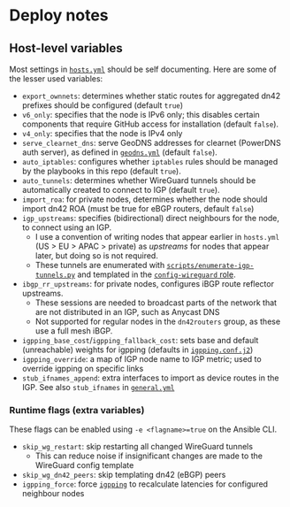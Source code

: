 # Deploy notes

## Host-level variables

Most settings in [`hosts.yml`](hosts.yml) should be self documenting. Here are some of the lesser used variables:

- `export_ownnets`: determines whether static routes for aggregated dn42 prefixes should be configured (default `true`)
- `v6_only`: specifies that the node is IPv6 only; this disables certain components that require GitHub access for installation (default `false`).
- `v4_only`: specifies that the node is IPv4 only
- `serve_clearnet_dns`: serve GeoDNS addresses for clearnet (PowerDNS auth server), as defined in [`geodns.yml`](geodns.yml) (default `false`).
- `auto_iptables`: configures whether `iptables` rules should be managed by the playbooks in this repo (default `true`).
- `auto_tunnels`: determines whether WireGuard tunnels should be automatically created to connect to IGP (default `true`).
- `import_roa`: for private nodes, determines whether the node should import dn42 ROA (must be true for eBGP routers, default `false`)
- `igp_upstreams`: specifies (bidirectional) direct neighbours for the node, to connect using an IGP.
  - I use a convention of writing nodes that appear earlier in `hosts.yml` (US > EU > APAC > private) as *upstreams* for nodes that appear later, but doing so is not required.
  - These tunnels are enumerated with [`scripts/enumerate-igp-tunnels.py`](scripts/enumerate-igp-tunnels.py) and templated in the [`config-wireguard` role](roles/config-wireguard/tasks).
- `ibgp_rr_upstreams`: for private nodes, configures iBGP route reflector upstreams.
    - These sessions are needed to broadcast parts of the network that are not distributed in an IGP, such as Anycast DNS
    - Not supported for regular nodes in the `dn42routers` group, as these use a full mesh iBGP.
- `igpping_base_cost`/`igpping_fallback_cost`: sets base and default (unreachable) weights for igpping (defaults in [`igpping.conf.j2`](scripts/igpping/))
- `igpping_override`: a map of IGP node name to IGP metric; used to override igpping on specific links
- `stub_ifnames_append`: extra interfaces to import as device routes in the IGP. See also `stub_ifnames` in [`general.yml`](global-config/general.yml)

### Runtime flags (extra variables)

These flags can be enabled using `-e <flagname>=true` on the Ansible CLI.

- `skip_wg_restart`: skip restarting all changed WireGuard tunnels
   - This can reduce noise if insignificant changes are made to the WireGuard config template
- `skip_wg_dn42_peers`: skip templating dn42 (eBGP) peers
- `igpping_force`: force [`igpping`](scripts/igpping/) to recalculate latencies for configured neighbour nodes
